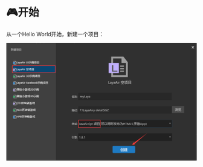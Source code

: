 # :video_game:开始 #

从一个Hello World开始，新建一个项目：

![](https://github.com/Lumnca/LayaAir/blob/master/img/a1.png)


